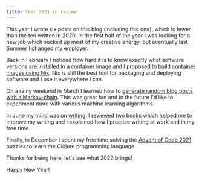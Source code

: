 ```yaml
---
title: Year 2021 in review
---
```


This year I wrote six posts on this blog (including this one), which is fewer
than the ten written in 2020.  In the first half of the year I was looking for
a new job which sucked up most of my creative energy, but eventually last
Summer I [changed my employer][Pix4D].

Back in February I noticed how hard it is to know exactly what software
versions are installed in a container image and I proposed to [build container
images using Nix][NixContainers].  Nix is still the best tool for packaging and
deploying software and I use it everywhere I can.

On a rainy weekend in March I learned how to [generate random blog posts with a
Markov-chain][Markov].  This was great fun and in the future I'd like to
experiment more with various machine learning algorithms.

In June my mind was on [writing][Writing].  I reviewed two books which helped
me to improve my writing and I explained how I practice writing at work and in
my free time.

Finally, in December I spent my free time solving the [Advent of Code
2021][AoC] puzzles to learn the Clojure programming language.

Thanks for being here, let's see what 2022 brings!

Happy New Year!

[NixContainers]: {filename}2021-02-25-Container-images-Nix.markdown
[Markov]: {filename}2021-03-07-Markov-word-generation.markdown
[Writing]: {filename}2021-06-05-Writing.markdown
[Pix4D]: {filename}2021-07-15-Leaving-Pix4D.markdown
[AoC]: {filename}2021-12-25-Advent-of-Code.markdown
